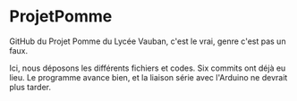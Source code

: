 # ProjetPomme
GitHub du Projet Pomme du Lycée Vauban, c'est le vrai, genre c'est pas un faux.

Ici, nous déposons les différents fichiers et codes.
Six commits ont déjà eu lieu.
Le programme avance bien, et la liaison série avec l'Arduino ne devrait plus tarder.

